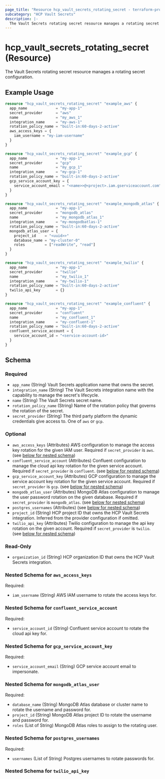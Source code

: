 ```yaml
---
page_title: "Resource hcp_vault_secrets_rotating_secret - terraform-provider-hcp"
subcategory: "HCP Vault Secrets"
description: |-
  The Vault Secrets rotating secret resource manages a rotating secret configuration.
---
```


# hcp_vault_secrets_rotating_secret (Resource)

The Vault Secrets rotating secret resource manages a rotating secret configuration.

## Example Usage

```terraform
resource "hcp_vault_secrets_rotating_secret" "example_aws" {
  app_name             = "my-app-1"
  secret_provider      = "aws"
  name                 = "my_aws_1"
  integration_name     = "my-aws-1"
  rotation_policy_name = "built-in:60-days-2-active"
  aws_access_keys = {
    iam_username = "my-iam-username"
  }
}

resource "hcp_vault_secrets_rotating_secret" "example_gcp" {
  app_name             = "my-app-1"
  secret_provider      = "gcp"
  name                 = "my_gcp_1"
  integration_name     = "my-gcp-1"
  rotation_policy_name = "built-in:60-days-2-active"
  gcp_service_account_key = {
    service_account_email = "<name>>@<project>.iam.gserviceaccount.com"
  }
}

resource "hcp_vault_secrets_rotating_secret" "example_mongodb_atlas" {
  app_name             = "my-app-1"
  secret_provider      = "mongodb_atlas"
  name                 = "my_mongodb_atlas_1"
  integration_name     = "my-mongodbatlas-1"
  rotation_policy_name = "built-in:60-days-2-active"
  mongodb_atlas_user = {
    project_id    = "<uuid>>"
    database_name = "my-cluster-0"
    roles         = ["readWrite", "read"]
  }
}

resource "hcp_vault_secrets_rotating_secret" "example_twilio" {
  app_name             = "my-app-1"
  secret_provider      = "twilio"
  name                 = "my_twilio_1"
  integration_name     = "my-twilio-1"
  rotation_policy_name = "built-in:60-days-2-active"
  twilio_api_key       = {}
}

resource "hcp_vault_secrets_rotating_secret" "example_confluent" {
  app_name             = "my-app-1"
  secret_provider      = "confluent"
  name                 = "my_confluent_1"
  integration_name     = "my-confluent-1"
  rotation_policy_name = "built-in:60-days-2-active"
  confluent_service_account = {
    service_account_id = "<service-account-id>"
  }
}
```

<!-- schema generated by tfplugindocs -->
## Schema

### Required

- `app_name` (String) Vault Secrets application name that owns the secret.
- `integration_name` (String) The Vault Secrets integration name with the capability to manage the secret's lifecycle.
- `name` (String) The Vault Secrets secret name.
- `rotation_policy_name` (String) Name of the rotation policy that governs the rotation of the secret.
- `secret_provider` (String) The third party platform the dynamic credentials give access to. One of `aws` or `gcp`.

### Optional

- `aws_access_keys` (Attributes) AWS configuration to manage the access key rotation for the given IAM user. Required if `secret_provider` is `aws`. (see [below for nested schema](#nestedatt--aws_access_keys))
- `confluent_service_account` (Attributes) Confluent configuration to manage the cloud api key rotation for the given service account. Required if `secret_provider` is `confluent`. (see [below for nested schema](#nestedatt--confluent_service_account))
- `gcp_service_account_key` (Attributes) GCP configuration to manage the service account key rotation for the given service account. Required if `secret_provider` is `gcp`. (see [below for nested schema](#nestedatt--gcp_service_account_key))
- `mongodb_atlas_user` (Attributes) MongoDB Atlas configuration to manage the user password rotation on the given database. Required if `secret_provider` is `mongodb_atlas`. (see [below for nested schema](#nestedatt--mongodb_atlas_user))
- `postgres_usernames` (Attributes) (see [below for nested schema](#nestedatt--postgres_usernames))
- `project_id` (String) HCP project ID that owns the HCP Vault Secrets integration. Inferred from the provider configuration if omitted.
- `twilio_api_key` (Attributes) Twilio configuration to manage the api key rotation on the given account. Required if `secret_provider` is `twilio`. (see [below for nested schema](#nestedatt--twilio_api_key))

### Read-Only

- `organization_id` (String) HCP organization ID that owns the HCP Vault Secrets integration.

<a id="nestedatt--aws_access_keys"></a>
### Nested Schema for `aws_access_keys`

Required:

- `iam_username` (String) AWS IAM username to rotate the access keys for.


<a id="nestedatt--confluent_service_account"></a>
### Nested Schema for `confluent_service_account`

Required:

- `service_account_id` (String) Confluent service account to rotate the cloud api key for.


<a id="nestedatt--gcp_service_account_key"></a>
### Nested Schema for `gcp_service_account_key`

Required:

- `service_account_email` (String) GCP service account email to impersonate.


<a id="nestedatt--mongodb_atlas_user"></a>
### Nested Schema for `mongodb_atlas_user`

Required:

- `database_name` (String) MongoDB Atlas database or cluster name to rotate the username and password for.
- `project_id` (String) MongoDB Atlas project ID to rotate the username and password for.
- `roles` (List of String) MongoDB Atlas roles to assign to the rotating user.


<a id="nestedatt--postgres_usernames"></a>
### Nested Schema for `postgres_usernames`

Required:

- `usernames` (List of String) Postgres usernames to rotate passwords for.


<a id="nestedatt--twilio_api_key"></a>
### Nested Schema for `twilio_api_key`
